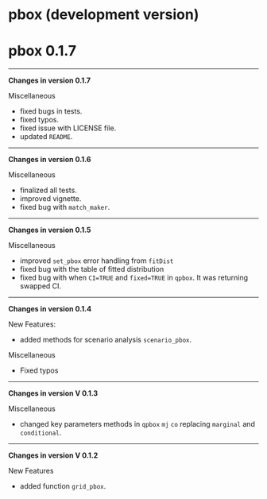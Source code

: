 # pbox (development version)

# pbox 0.1.7


------------------------------------------------------------------------

**Changes in version 0.1.7**

Miscellaneous

-   fixed bugs in tests.
-   fixed typos.
-   fixed issue with LICENSE file.
-   updated `README`.

------------------------------------------------------------------------

**Changes in version 0.1.6**

Miscellaneous

-   finalized all tests.
-   improved vignette.
-   fixed bug with `match_maker`.

------------------------------------------------------------------------

**Changes in version 0.1.5**

Miscellaneous

-   improved `set_pbox` error handling from `fitDist`
-   fixed bug with the table of fitted distribution
-   fixed bug with when `CI=TRUE` and `fixed=TRUE` in `qpbox`. It was returning swapped CI.

------------------------------------------------------------------------

**Changes in version 0.1.4**

New Features:

-   added methods for scenario analysis `scenario_pbox`.

Miscellaneous

-   Fixed typos

------------------------------------------------------------------------

**Changes in version V 0.1.3**

Miscellaneous

-   changed key parameters methods in `qpbox` `mj` `co` replacing
    `marginal` and `conditional`.

------------------------------------------------------------------------

**Changes in version V 0.1.2**

New Features

-   added function `grid_pbox`.

